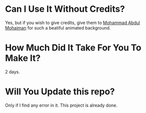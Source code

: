 # Can I Use It Without Credits?
Yes, but if you wish to give credits, give them to [Mohammad Abdul Mohaiman](https://codepen.io/mohaiman) for such a beatiful animated background.

# How Much Did It Take For You To Make It?
2 days.

# Will You Update this repo?
Only if I find any error in it. This project is already done.
